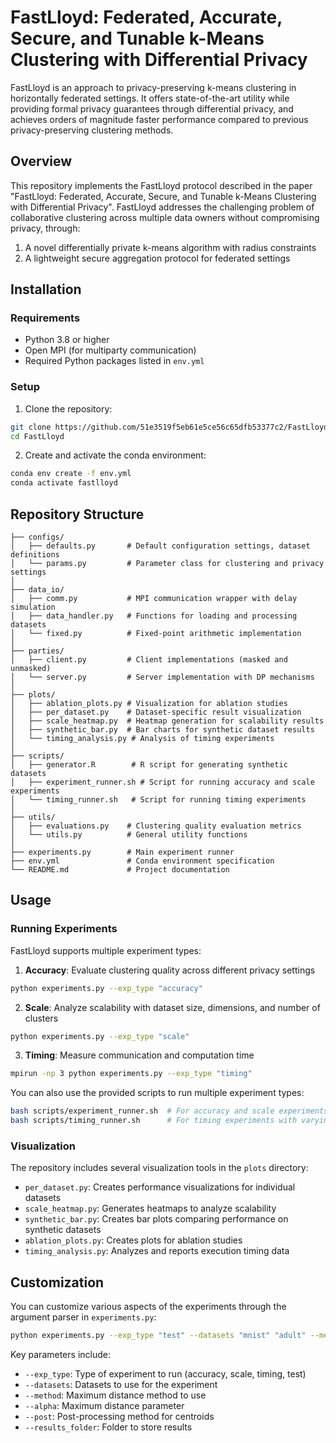 # FastLloyd: Federated, Accurate, Secure, and Tunable k-Means Clustering with Differential Privacy

FastLloyd is an approach to privacy-preserving k-means clustering in horizontally federated settings. It offers
state-of-the-art utility while providing formal privacy guarantees through differential privacy, and achieves orders of
magnitude faster performance compared to previous privacy-preserving clustering methods.

## Overview

This repository implements the FastLloyd protocol described in the paper "FastLloyd: Federated, Accurate, Secure, and
Tunable k-Means Clustering with Differential Privacy". FastLloyd addresses the challenging problem of collaborative
clustering across multiple data owners without compromising privacy, through:

1. A novel differentially private k-means algorithm with radius constraints
2. A lightweight secure aggregation protocol for federated settings

## Installation

### Requirements

- Python 3.8 or higher
- Open MPI (for multiparty communication)
- Required Python packages listed in `env.yml`

### Setup

1. Clone the repository:

```bash
git clone https://github.com/51e3519f5eb61e5ce56c65dfb53377c2/FastLloyd.git
cd FastLloyd
```

2. Create and activate the conda environment:

```bash
conda env create -f env.yml
conda activate fastlloyd
```

## Repository Structure

```
├── configs/                                                              
│   ├── defaults.py       # Default configuration settings, dataset definitions                                                                                    
│   └── params.py         # Parameter class for clustering and privacy settings                                                                                  
│                                                                                                                                                    
├── data_io/                                                                                                                                          
│   ├── comm.py           # MPI communication wrapper with delay simulation                                                                          
│   ├── data_handler.py   # Functions for loading and processing datasets                                                                            
│   └── fixed.py          # Fixed-point arithmetic implementation                                                                                    
│                                                                                                                                                    
├── parties/                                                                                                                                          
│   ├── client.py         # Client implementations (masked and unmasked)                                                                             
│   └── server.py         # Server implementation with DP mechanisms                                                                                 
│                                                                                                                                                    
├── plots/                                                                                                                                           
│   ├── ablation_plots.py # Visualization for ablation studies                                                                                       
│   ├── per_dataset.py    # Dataset-specific result visualization                                                                                 
│   ├── scale_heatmap.py  # Heatmap generation for scalability results                                                                               
│   ├── synthetic_bar.py  # Bar charts for synthetic dataset results                                                                                 
│   └── timing_analysis.py # Analysis of timing experiments                                                                                          
│                                                                                                                                                    
├── scripts/                                                                                                                                         
│   ├── generator.R        # R script for generating synthetic datasets         
│   ├── experiment_runner.sh # Script for running accuracy and scale experiments
│   └── timing_runner.sh   # Script for running timing experiments                                                                                                                  
│                                                                                                                                                    
├── utils/                                                                                                                                           
│   ├── evaluations.py    # Clustering quality evaluation metrics                                                                                    
│   └── utils.py          # General utility functions                                                                                                
│                                                                                                                                                    
├── experiments.py        # Main experiment runner                                                                                                   
├── env.yml               # Conda environment specification                                                                                          
└── README.md             # Project documentation
```

## Usage

### Running Experiments

FastLloyd supports multiple experiment types:

1. **Accuracy**: Evaluate clustering quality across different privacy settings

```bash
python experiments.py --exp_type "accuracy"
```

2. **Scale**: Analyze scalability with dataset size, dimensions, and number of clusters

```bash
python experiments.py --exp_type "scale"
```

3. **Timing**: Measure communication and computation time

```bash
mpirun -np 3 python experiments.py --exp_type "timing"
```

You can also use the provided scripts to run multiple experiment types:

```bash
bash scripts/experiment_runner.sh  # For accuracy and scale experiments
bash scripts/timing_runner.sh      # For timing experiments with varying numbers of clients
```

### Visualization

The repository includes several visualization tools in the `plots` directory:

- `per_dataset.py`: Creates performance visualizations for individual datasets
- `scale_heatmap.py`: Generates heatmaps to analyze scalability
- `synthetic_bar.py`: Creates bar plots comparing performance on synthetic datasets
- `ablation_plots.py`: Creates plots for ablation studies
- `timing_analysis.py`: Analyzes and reports execution timing data

## Customization

You can customize various aspects of the experiments through the argument parser in `experiments.py`:

```bash
python experiments.py --exp_type "test" --datasets "mnist" "adult" --method "diagonal_then_frac" --alpha 0.8 --post "fold" --results_folder "my_results"
```

Key parameters include:

- `--exp_type`: Type of experiment to run (accuracy, scale, timing, test)
- `--datasets`: Datasets to use for the experiment
- `--method`: Maximum distance method to use
- `--alpha`: Maximum distance parameter
- `--post`: Post-processing method for centroids
- `--results_folder`: Folder to store results

